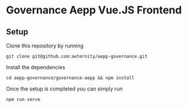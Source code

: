 # Governance Aepp Vue.JS Frontend

## Setup

Clone this repository by running
```
git clone git@github.com:aeternity/aepp-governance.git
```
Install the dependencies
```
cd aepp-governance/governance-aepp && npm install
```

Once the setup is completed you can simply run
```
npm run serve
```

